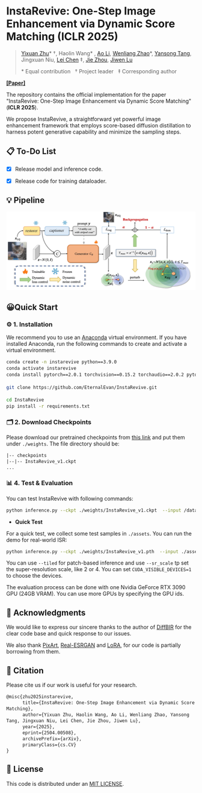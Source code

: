 # InstaRevive: One-Step Image Enhancement via Dynamic Score Matching (ICLR 2025)

> [Yixuan Zhu](https://eternalevan.github.io/)\* $\dagger$, Haolin Wang\* , [Ao Li](https://rammusleo.github.io/), [Wenliang Zhao](https://wl-zhao.github.io/)\*, [Yansong Tang](https://andytang15.github.io/), Jingxuan Niu, [Lei Chen](https://andytang15.github.io/) $\ddagger$, [Jie Zhou](https://scholar.google.com/citations?user=6a79aPwAAAAJ&hl=en&authuser=1), [Jiwen Lu](http://ivg.au.tsinghua.edu.cn/Jiwen_Lu/)
> 
> \* Equal contribution &nbsp; $\dagger$ Project leader &nbsp; $\ddagger$ Corresponding author

[**[Paper]**](https://openreview.net/pdf?id=G1CN7R5qwE)

The repository contains the official implementation for the paper "InstaRevive: One-Step Image Enhancement via Dynamic Score Matching" (**ICLR 2025**).

We propose InstaRevive, a straightforward yet powerful image enhancement framework that employs score-based diffusion distillation to harness potent generative capability and minimize the sampling steps.

## 📋 To-Do List

* [x] Release model and inference code.
* [x] Release code for training dataloader.


## 💡 Pipeline

![](./assets/pipeline.png)

<!-- ## ⭐️ Performance
Coming soon! -->


## 😀Quick Start
### ⚙️ 1. Installation

We recommend you to use an [Anaconda](https://www.anaconda.com/) virtual environment. If you have installed Anaconda, run the following commands to create and activate a virtual environment.
``` bash
conda create -n instarevive python==3.9.0
conda activate instarevive
conda install pytorch==2.0.1 torchvision==0.15.2 torchaudio==2.0.2 pytorch-cuda=11.7 -c pytorch -c nvidia

git clone https://github.com/EternalEvan/InstaRevive.git

cd InstaRevive
pip install -r requirements.txt
```

### 🗂️ 2. Download Checkpoints

Please download our pretrained checkpoints from [this link](https://cloud.tsinghua.edu.cn/d/ae6cf15eb5984d3db933/) and put them under `./weights`. The file directory should be:

```
|-- checkpoints
|--|-- InstaRevive_v1.ckpt
...
```

### 📊 4. Test & Evaluation

You can test InstaRevive with following commands:

```bash
python inference.py --ckpt ./weights/InstaRevive_v1.ckpt  --input /data/testdata/  --output ./outputs/bsr_exp --sr_scale 4
```
- **Quick Test**

For a quick test, we collect some test samples in `./assets`. You can run the demo for real-world ISR:
```bash
python inference.py --ckpt ./weights/InstaRevive_v1.pth  --input ./assets/inputs/  --output ./outputs/bsr_exp --tiled --sr_scale 1
```
You can use `--tiled` for patch-based inference and use `--sr_scale` tp set the super-resolution scale, like 2 or 4. You can set `CUDA_VISIBLE_DEVICES=1` to choose the devices.
<!--```bash
CUDA_VISIBLE_DEVICES=0 \
torchrun \
--master_port 29591 \
--nproc_per_node 1 \
eval.py \
--cfg ./configs/main_train.yml \
--exp_id="main_train" \
--distributed \
```-->

The evaluation process can be done with one Nvidia GeForce RTX 3090 GPU (24GB VRAM). You can use more GPUs by specifying the GPU ids.


## 🫰 Acknowledgments

We would like to express our sincere thanks to the author of [DiffBIR](https://github.com/XPixelGroup/DiffBIR) for the clear code base and quick response to our issues. 

We also thank [PixArt](https://github.com/PixArt-alpha/PixArt-sigma), [Real-ESRGAN](https://github.com/xinntao/Real-ESRGAN) and [LoRA](https://github.com/cloneofsimo/lora), for our code is partially borrowing from them.

## 🔖 Citation
Please cite us if our work is useful for your research.

```
@misc{zhu2025instarevive,
      title={InstaRevive: One-Step Image Enhancement via Dynamic Score Matching}, 
      author={Yixuan Zhu, Haolin Wang, Ao Li, Wenliang Zhao, Yansong Tang, Jingxuan Niu, Lei Chen, Jie Zhou, Jiwen Lu},
      year={2025},
      eprint={2504.00508},
      archivePrefix={arXiv},
      primaryClass={cs.CV}
}
```
## 🔑 License

This code is distributed under an [MIT LICENSE](./LICENSE).

